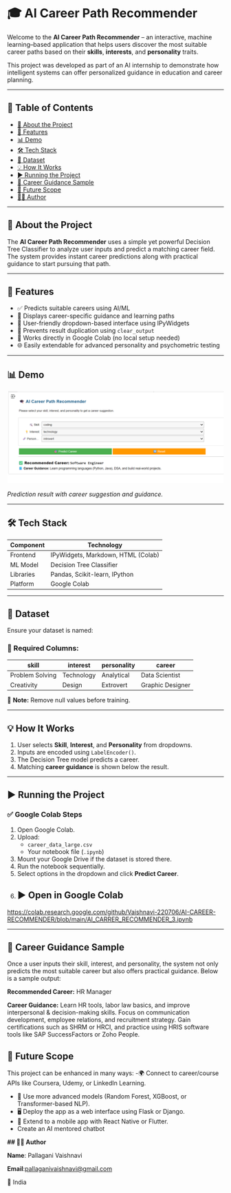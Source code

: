 # 🎓 AI Career Path Recommender

Welcome to the **AI Career Path Recommender** – an interactive, machine learning–based application that helps users discover the most suitable career paths based on their **skills**, **interests**, and **personality** traits.

This project was developed as part of an AI internship to demonstrate how intelligent systems can offer personalized guidance in education and career planning.

---

## 📌 Table of Contents

- [🧠 About the Project](#-about-the-project)
- [🚀 Features](#-features)
- [📊 Demo](#-demo)
- [🛠️ Tech Stack](#-tech-stack)
- [📁 Dataset](#-dataset)
- [💡 How It Works](#-how-it-works)
- [▶️ Running the Project](#️-running-the-project)
- [📘 Career Guidance Sample](#-career-guidance-sample)
- [🔮 Future Scope](#-future-scope)
- [👩‍💻 Author](#-author)

---

## 🧠 About the Project

The **AI Career Path Recommender** uses a simple yet powerful Decision Tree Classifier to analyze user inputs and predict a matching career field. The system provides instant career predictions along with practical guidance to start pursuing that path.

---

## 🚀 Features

- ✅ Predicts suitable careers using AI/ML
- 📘 Displays career-specific guidance and learning paths
- 🧩 User-friendly dropdown-based interface using IPyWidgets
- 🔄 Prevents result duplication using `clear_output`
- 📁 Works directly in Google Colab (no local setup needed)
- 🌐 Easily extendable for advanced personality and psychometric testing

---

## 📊 Demo

![Demo Screenshot](demo_screenshot.png)

*Prediction result with career suggestion and guidance.*

---

## 🛠️ Tech Stack

| Component       | Technology                      |
|----------------|----------------------------------|
| Frontend       | IPyWidgets, Markdown, HTML (Colab) |
| ML Model       | Decision Tree Classifier         |
| Libraries      | Pandas, Scikit-learn, IPython    |
| Platform       | Google Colab                     |

---

## 📁 Dataset

Ensure your dataset is named:


### 🧾 Required Columns:

| skill          | interest       | personality     | career          |
|----------------|----------------|------------------|------------------|
| Problem Solving | Technology     | Analytical       | Data Scientist   |
| Creativity      | Design         | Extrovert        | Graphic Designer |

📌 **Note:** Remove null values before training.

---

## 💡 How It Works

1. User selects **Skill**, **Interest**, and **Personality** from dropdowns.
2. Inputs are encoded using `LabelEncoder()`.
3. The Decision Tree model predicts a career.
4. Matching **career guidance** is shown below the result.

---

## ▶️ Running the Project

### ✅ Google Colab Steps

1. Open Google Colab.
2. Upload:
   - `career_data_large.csv`
   - Your notebook file (`.ipynb`)
3. Mount your Google Drive if the dataset is stored there.
4. Run the notebook sequentially.
5. Select options in the dropdown and click **Predict Career**.
6. ## ▶️ Open in Google Colab

https://colab.research.google.com/github/Vaishnavi-220706/AI-CAREER-RECOMMENDER/blob/main/AI_CARRER_RECOMMENDER_3.ipynb



---

## 📘 Career Guidance Sample


Once a user inputs their skill, interest, and personality, the system not only predicts the most suitable career but also offers practical guidance. Below is a sample output:

**Recommended Career:** HR Manager

**Career Guidance:**
Learn HR tools, labor law basics, and improve interpersonal & decision-making skills. Focus on communication development, employee relations, and recruitment strategy. Gain certifications such as SHRM or HRCI, and practice using HRIS software tools like SAP SuccessFactors or Zoho People.
## 🔮 Future Scope

This project can be enhanced in many ways:
-🌍 Connect to career/course APIs like Coursera, Udemy, or LinkedIn Learning.
- 🤖 Use more advanced models (Random Forest, XGBoost, or Transformer-based NLP).
- 🖥️ Deploy the app as a web interface using Flask or Django.
- 📱 Extend to a mobile app with React Native or Flutter.
- Create an AI mentored chatbot

**## 👩‍💻 Author**

**Name**: Pallagani Vaishnavi  

**Email**:pallaganivaishnavi@gmail.com

📍 India 
